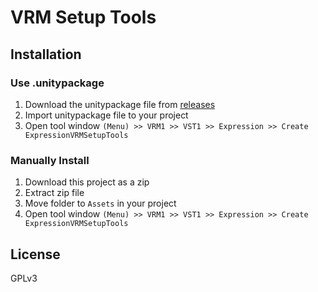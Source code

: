 # VRM Setup Tools

## Installation

### Use .unitypackage

1. Download the unitypackage file from [releases](https://github.com/arch4e/vrm_setup_tools1/releases)
1. Import unitypackage file to your project
1. Open tool window `(Menu) >> VRM1 >> VST1 >> Expression >> Create ExpressionVRMSetupTools`

### Manually Install

1. Download this project as a zip
1. Extract zip file
1. Move folder to `Assets` in your project
1. Open tool window `(Menu) >> VRM1 >> VST1 >> Expression >> Create ExpressionVRMSetupTools`

## License

GPLv3
